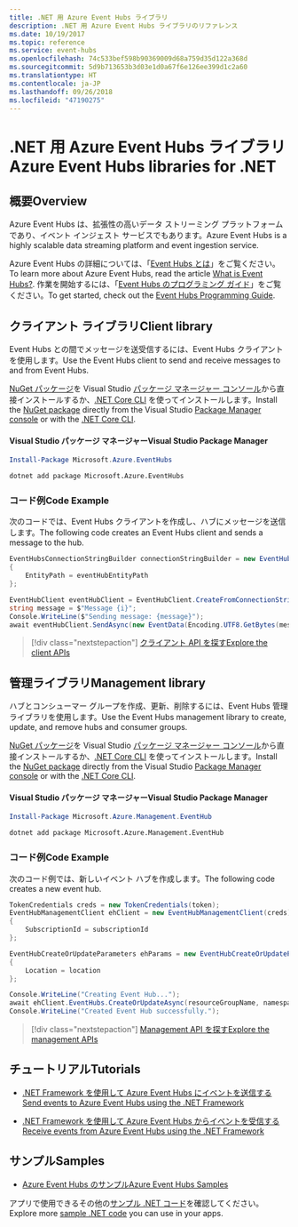 ```yaml
---
title: .NET 用 Azure Event Hubs ライブラリ
description: .NET 用 Azure Event Hubs ライブラリのリファレンス
ms.date: 10/19/2017
ms.topic: reference
ms.service: event-hubs
ms.openlocfilehash: 74c533bef598b90369009d68a759d35d122a368d
ms.sourcegitcommit: 5d9b713653b3d03e1d0a67f6e126ee399d1c2a60
ms.translationtype: HT
ms.contentlocale: ja-JP
ms.lasthandoff: 09/26/2018
ms.locfileid: "47190275"
---
```

# <a name="azure-event-hubs-libraries-for-net"></a><span data-ttu-id="9a15e-103">.NET 用 Azure Event Hubs ライブラリ</span><span class="sxs-lookup"><span data-stu-id="9a15e-103">Azure Event Hubs libraries for .NET</span></span>

## <a name="overview"></a><span data-ttu-id="9a15e-104">概要</span><span class="sxs-lookup"><span data-stu-id="9a15e-104">Overview</span></span>

<span data-ttu-id="9a15e-105">Azure Event Hubs は、拡張性の高いデータ ストリーミング プラットフォームであり、イベント インジェスト サービスでもあります。</span><span class="sxs-lookup"><span data-stu-id="9a15e-105">Azure Event Hubs is a highly scalable data streaming platform and event ingestion service.</span></span>

<span data-ttu-id="9a15e-106">Azure Event Hubs の詳細については、「[Event Hubs とは](/azure/event-hubs/event-hubs-what-is-event-hubs)」をご覧ください。</span><span class="sxs-lookup"><span data-stu-id="9a15e-106">To learn more about Azure Event Hubs, read the article [What is Event Hubs?](/azure/event-hubs/event-hubs-what-is-event-hubs).</span></span>  <span data-ttu-id="9a15e-107">作業を開始するには、「[Event Hubs のプログラミング ガイド](/azure/event-hubs/event-hubs-programming-guide)」をご覧ください。</span><span class="sxs-lookup"><span data-stu-id="9a15e-107">To get started, check out the [Event Hubs Programming Guide](/azure/event-hubs/event-hubs-programming-guide).</span></span>

## <a name="client-library"></a><span data-ttu-id="9a15e-108">クライアント ライブラリ</span><span class="sxs-lookup"><span data-stu-id="9a15e-108">Client library</span></span>

<span data-ttu-id="9a15e-109">Event Hubs との間でメッセージを送受信するには、Event Hubs クライアントを使用します。</span><span class="sxs-lookup"><span data-stu-id="9a15e-109">Use the Event Hubs client to send and receive messages to and from Event Hubs.</span></span>

<span data-ttu-id="9a15e-110">[NuGet パッケージ](https://www.nuget.org/packages/Microsoft.Azure.EventHubs)を Visual Studio [パッケージ マネージャー コンソール][PackageManager]から直接インストールするか、[.NET Core CLI][DotNetCLI] を使ってインストールします。</span><span class="sxs-lookup"><span data-stu-id="9a15e-110">Install the [NuGet package](https://www.nuget.org/packages/Microsoft.Azure.EventHubs) directly from the Visual Studio [Package Manager console][PackageManager] or with the [.NET Core CLI][DotNetCLI].</span></span>

#### <a name="visual-studio-package-manager"></a><span data-ttu-id="9a15e-111">Visual Studio パッケージ マネージャー</span><span class="sxs-lookup"><span data-stu-id="9a15e-111">Visual Studio Package Manager</span></span>

```powershell
Install-Package Microsoft.Azure.EventHubs
```

```bash
dotnet add package Microsoft.Azure.EventHubs
```

### <a name="code-example"></a><span data-ttu-id="9a15e-112">コード例</span><span class="sxs-lookup"><span data-stu-id="9a15e-112">Code Example</span></span>

<span data-ttu-id="9a15e-113">次のコードでは、Event Hubs クライアントを作成し、ハブにメッセージを送信します。</span><span class="sxs-lookup"><span data-stu-id="9a15e-113">The following code creates an Event Hubs client and sends a message to the hub.</span></span>

```csharp
EventHubsConnectionStringBuilder connectionStringBuilder = new EventHubsConnectionStringBuilder(eventHubConnectionString)
{
    EntityPath = eventHubEntityPath
};

EventHubClient eventHubClient = EventHubClient.CreateFromConnectionString(connectionStringBuilder.ToString());
string message = $"Message {i}";
Console.WriteLine($"Sending message: {message}");
await eventHubClient.SendAsync(new EventData(Encoding.UTF8.GetBytes(message)));
```

> [!div class="nextstepaction"]
> [<span data-ttu-id="9a15e-114">クライアント API を探す</span><span class="sxs-lookup"><span data-stu-id="9a15e-114">Explore the client APIs</span></span>](/dotnet/api/overview/azure/eventhub/client)

## <a name="management-library"></a><span data-ttu-id="9a15e-115">管理ライブラリ</span><span class="sxs-lookup"><span data-stu-id="9a15e-115">Management library</span></span>

<span data-ttu-id="9a15e-116">ハブとコンシューマー グループを作成、更新、削除するには、Event Hubs 管理ライブラリを使用します。</span><span class="sxs-lookup"><span data-stu-id="9a15e-116">Use the Event Hubs management library to create, update, and remove hubs and consumer groups.</span></span>

<span data-ttu-id="9a15e-117">[NuGet パッケージ](https://www.nuget.org/packages/Microsoft.Azure.Management.EventHub)を Visual Studio [パッケージ マネージャー コンソール][PackageManager]から直接インストールするか、[.NET Core CLI][DotNetCLI] を使ってインストールします。</span><span class="sxs-lookup"><span data-stu-id="9a15e-117">Install the [NuGet package](https://www.nuget.org/packages/Microsoft.Azure.Management.EventHub) directly from the Visual Studio [Package Manager console][PackageManager] or with the [.NET Core CLI][DotNetCLI].</span></span>

#### <a name="visual-studio-package-manager"></a><span data-ttu-id="9a15e-118">Visual Studio パッケージ マネージャー</span><span class="sxs-lookup"><span data-stu-id="9a15e-118">Visual Studio Package Manager</span></span>

```powershell
Install-Package Microsoft.Azure.Management.EventHub
```

```bash
dotnet add package Microsoft.Azure.Management.EventHub
```

### <a name="code-example"></a><span data-ttu-id="9a15e-119">コード例</span><span class="sxs-lookup"><span data-stu-id="9a15e-119">Code Example</span></span>

<span data-ttu-id="9a15e-120">次のコード例では、新しいイベント ハブを作成します。</span><span class="sxs-lookup"><span data-stu-id="9a15e-120">The following code creates a new event hub.</span></span>

```csharp
TokenCredentials creds = new TokenCredentials(token);
EventHubManagementClient ehClient = new EventHubManagementClient(creds)
{
    SubscriptionId = subscriptionId
};

EventHubCreateOrUpdateParameters ehParams = new EventHubCreateOrUpdateParameters()
{
    Location = location
};

Console.WriteLine("Creating Event Hub...");
await ehClient.EventHubs.CreateOrUpdateAsync(resourceGroupName, namespaceName, EventHubName, ehParams);
Console.WriteLine("Created Event Hub successfully.");
```

> [!div class="nextstepaction"]
> [<span data-ttu-id="9a15e-121">Management API を探す</span><span class="sxs-lookup"><span data-stu-id="9a15e-121">Explore the management APIs</span></span>](/dotnet/api/overview/azure/eventhub/management)

## <a name="tutorials"></a><span data-ttu-id="9a15e-122">チュートリアル</span><span class="sxs-lookup"><span data-stu-id="9a15e-122">Tutorials</span></span>

* [<span data-ttu-id="9a15e-123">.NET Framework を使用して Azure Event Hubs にイベントを送信する</span><span class="sxs-lookup"><span data-stu-id="9a15e-123">Send events to Azure Event Hubs using the .NET Framework</span></span>](/azure/event-hubs/event-hubs-dotnet-framework-getstarted-send)

* [<span data-ttu-id="9a15e-124">.NET Framework を使用して Azure Event Hubs からイベントを受信する</span><span class="sxs-lookup"><span data-stu-id="9a15e-124">Receive events from Azure Event Hubs using the .NET Framework</span></span>](/azure/event-hubs/event-hubs-dotnet-framework-getstarted-receive-eph)

## <a name="samples"></a><span data-ttu-id="9a15e-125">サンプル</span><span class="sxs-lookup"><span data-stu-id="9a15e-125">Samples</span></span>

* [<span data-ttu-id="9a15e-126">Azure Event Hubs のサンプル</span><span class="sxs-lookup"><span data-stu-id="9a15e-126">Azure Event Hubs Samples</span></span>](https://github.com/Azure/azure-event-hubs/tree/master/samples)

<span data-ttu-id="9a15e-127">アプリで使用できるその他の[サンプル .NET コード](https://azure.microsoft.com/resources/samples/?platform=dotnet)を確認してください。</span><span class="sxs-lookup"><span data-stu-id="9a15e-127">Explore more [sample .NET code](https://azure.microsoft.com/resources/samples/?platform=dotnet) you can use in your apps.</span></span>

[PackageManager]: https://docs.microsoft.com/nuget/tools/package-manager-console
[DotNetCLI]: https://docs.microsoft.com/dotnet/core/tools/dotnet-add-package
